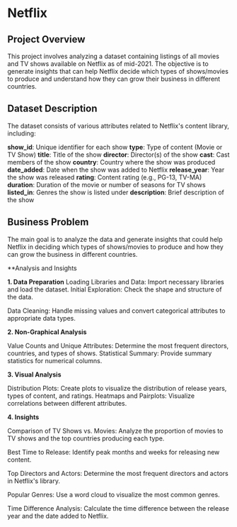 # Netflix

## Project Overview
This project involves analyzing a dataset containing listings of all movies and TV shows available on Netflix as of mid-2021. The objective is to generate insights that can help Netflix decide which types of shows/movies to produce and understand how they can grow their business in different countries.

## Dataset Description
The dataset consists of various attributes related to Netflix's content library, including:

**show_id**: Unique identifier for each show
**type**: Type of content (Movie or TV Show)
**title**: Title of the show
**director**: Director(s) of the show
**cast**: Cast members of the show
**country**: Country where the show was produced
**date_added**: Date when the show was added to Netflix
**release_year**: Year the show was released
**rating**: Content rating (e.g., PG-13, TV-MA)
**duration**: Duration of the movie or number of seasons for TV shows
**listed_in**: Genres the show is listed under
**description**: Brief description of the show

## Business Problem
The main goal is to analyze the data and generate insights that could help Netflix in deciding which types of shows/movies to produce and how they can grow the business in different countries.

**Analysis and Insights

**1. Data Preparation**
Loading Libraries and Data: Import necessary libraries and load the dataset.
Initial Exploration: Check the shape and structure of the data.

Data Cleaning: Handle missing values and convert categorical attributes to appropriate data types.

**2. Non-Graphical Analysis**

Value Counts and Unique Attributes: Determine the most frequent directors, countries, and types of shows.
Statistical Summary: Provide summary statistics for numerical columns.

**3. Visual Analysis**

Distribution Plots: Create plots to visualize the distribution of release years, types of content, and ratings.
Heatmaps and Pairplots: Visualize correlations between different attributes.

**4. Insights**

Comparison of TV Shows vs. Movies: Analyze the proportion of movies to TV shows and the top countries producing each type.

Best Time to Release: Identify peak months and weeks for releasing new content.

Top Directors and Actors: Determine the most frequent directors and actors in Netflix's library.

Popular Genres: Use a word cloud to visualize the most common genres.

Time Difference Analysis: Calculate the time difference between the release year and the date added to Netflix.
